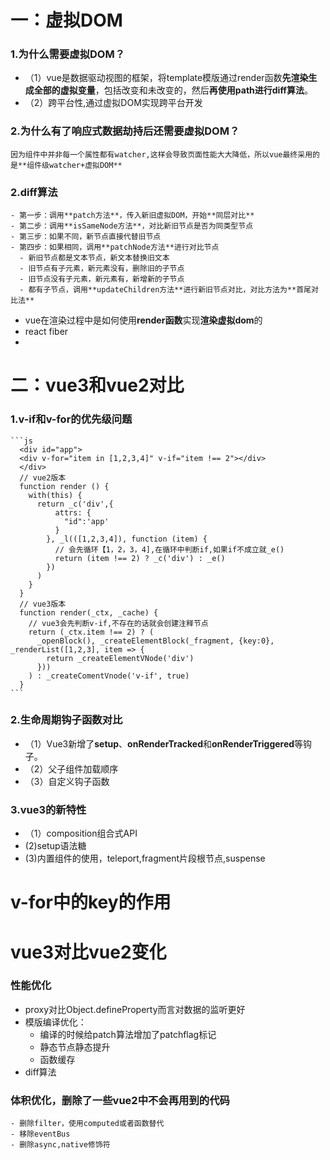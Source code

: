 # 一：虚拟DOM
  ### 1.为什么需要虚拟DOM？
   - （1）vue是数据驱动视图的框架，将template模版通过render函数**先渲染生成全部的虚拟变量**，包括改变和未改变的，然后**再使用path进行diff算法**。
   - （2）跨平台性,通过虚拟DOM实现跨平台开发
  ### 2.为什么有了响应式数据劫持后还需要虚拟DOM？
    因为组件中并非每一个属性都有watcher,这样会导致页面性能大大降低，所以vue最终采用的是**组件级watcher+虚拟DOM**
  ### 2.diff算法
    - 第一步：调用**patch方法**，传入新旧虚拟DOM，开始**同层对比**
    - 第二步：调用**isSameNode方法**，对比新旧节点是否为同类型节点
    - 第三步：如果不同，新节点直接代替旧节点
    - 第四步：如果相同，调用**patchNode方法**进行对比节点
      - 新旧节点都是文本节点，新文本替换旧文本
      - 旧节点有子元素，新元素没有，删除旧的子节点
      - 旧节点没有子元素，新元素有，新增新的子节点
      - 都有子节点，调用**updateChildren方法**进行新旧节点对比，对比方法为**首尾对比法**
 - vue在渲染过程中是如何使用**render函数**实现**渲染虚拟dom**的
 - react fiber
 - 

# 二：vue3和vue2对比
  ### 1.v-if和v-for的优先级问题
    ```js
      <div id="app">
      <div v-for="item in [1,2,3,4]" v-if="item !== 2"></div>
      </div>
      // vue2版本
      function render () {
        with(this) {
          return _c('div',{
              attrs: {
                "id":'app'
              }
            }, _l(([1,2,3,4]), function (item) {
              // 会先循环【1，2，3，4],在循环中判断if,如果if不成立就_e()
              return (item !== 2) ? _c('div') : _e()
            })
          )
        }
      }
      // vue3版本
      function render(_ctx, _cache) {
        // vue3会先判断v-if,不存在的话就会创建注释节点
        return (_ctx.item !== 2) ? (
          _openBlock(), _createElementBlock(_fragment, {key:0}, _renderList([1,2,3], item => {
            return _createElementVNode('div')
          }))
        ) : _createComentVnode('v-if', true)
      }
    ```
  
  ### 2.生命周期钩子函数对比
  - （1）Vue3新增了**setup**、**onRenderTracked**和**onRenderTriggered**等钩子。
  - （2）父子组件加载顺序
  - （3）自定义钩子函数

  ### 3.vue3的新特性
   - （1）composition组合式API
   - (2)setup语法糖
   - (3)内置组件的使用，teleport,fragment片段根节点,suspense
# v-for中的key的作用
# vue3对比vue2变化
  ### 性能优化
  - proxy对比Object.defineProperty而言对数据的监听更好
  - 模版编译优化：
    - 编译的时候给patch算法增加了patchflag标记
    - 静态节点静态提升
    - 函数缓存
  - diff算法 
  ### 体积优化，删除了一些vue2中不会再用到的代码
    - 删除filter，使用computed或者函数替代
    - 移除eventBus
    - 删除async,native修饰符